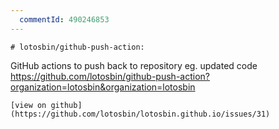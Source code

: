 ```yaml
---
  commentId: 490246853
---
```

    # lotosbin/github-push-action:  
 GitHub actions to push back to repository eg. updated code
https://github.com/lotosbin/github-push-action?organization=lotosbin&organization=lotosbin
    
    [view on github](https://github.com/lotosbin/lotosbin.github.io/issues/31)
    